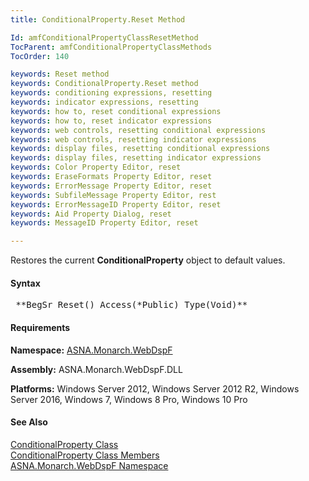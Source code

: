 ```yaml
---
title: ConditionalProperty.Reset Method

Id: amfConditionalPropertyClassResetMethod
TocParent: amfConditionalPropertyClassMethods
TocOrder: 140

keywords: Reset method
keywords: ConditionalProperty.Reset method
keywords: conditioning expressions, resetting
keywords: indicator expressions, resetting
keywords: how to, reset conditional expressions
keywords: how to, reset indicator expressions
keywords: web controls, resetting conditional expressions
keywords: web controls, resetting indicator expressions
keywords: display files, resetting conditional expressions
keywords: display files, resetting indicator expressions
keywords: Color Property Editor, reset
keywords: EraseFormats Property Editor, reset
keywords: ErrorMessage Property Editor, reset
keywords: SubfileMessage Property Editor, rest
keywords: ErrorMessageID Property Editor, reset
keywords: Aid Property Dialog, reset
keywords: MessageID Property Editor, reset

---
```


Restores the current **ConditionalProperty** object to default values.

#### Syntax
<pre class="syntax"> **BegSr Reset() Access(*Public) Type(Void)** </pre>

<!-- -->

#### Requirements
**Namespace:** [ASNA.Monarch.WebDspF](amfWebDspFNamespace.html)

**Assembly:** ASNA.Monarch.WebDspF.DLL

**Platforms:** Windows Server 2012, Windows Server 2012 R2, Windows Server 2016, Windows 7, Windows 8 Pro, Windows 10 Pro
<!-- end -->

#### See Also
[ ConditionalProperty Class](amfConditionalPropertyClass.html) <br /> [ ConditionalProperty Class Members](amfConditionalPropertyClassMembers.html) <br /> [ ASNA.Monarch.WebDspF Namespace](amfWebDspFNamespace.html) 
